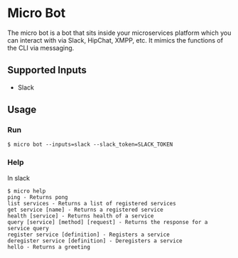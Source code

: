 # Micro Bot

The micro bot is a bot that sits inside your microservices platform which you can interact with via Slack, HipChat, XMPP, etc. 
It mimics the functions of the CLI via messaging.

## Supported Inputs

- Slack

## Usage

### Run

```shell
$ micro bot --inputs=slack --slack_token=SLACK_TOKEN
```

### Help

In slack
```shell
$ micro help
ping - Returns pong
list services - Returns a list of registered services
get service [name] - Returns a registered service
health [service] - Returns health of a service
query [service] [method] [request] - Returns the response for a service query
register service [definition] - Registers a service
deregister service [definition] - Deregisters a service
hello - Returns a greeting
```
